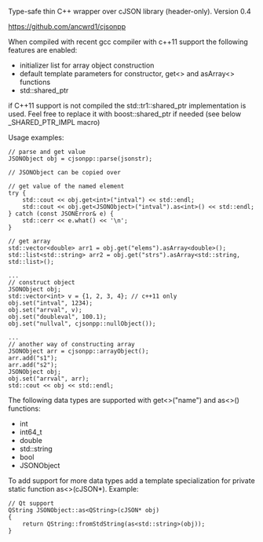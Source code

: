 Type-safe thin C++ wrapper over cJSON library (header-only).
Version 0.4

https://github.com/ancwrd1/cjsonpp

When compiled with recent gcc compiler with c++11 support the following features are enabled:
* initializer list for array object construction
* default template parameters for constructor, get<> and asArray<> functions
* std::shared_ptr

if C++11 support is not compiled the std::tr1::shared_ptr implementation is used.
Feel free to replace it with boost::shared_ptr if needed (see below _SHARED_PTR_IMPL macro)

Usage examples:

	// parse and get value
	JSONObject obj = cjsonpp::parse(jsonstr);

	// JSONObject can be copied over

	// get value of the named element
	try {
		std::cout << obj.get<int>("intval") << std::endl;
		std::cout << obj.get<JSONObject>("intval").as<int>() << std::endl;
	} catch (const JSONError& e) {
		std::cerr << e.what() << '\n';
	}

	// get array
	std::vector<double> arr1 = obj.get("elems").asArray<double>();
	std::list<std::string> arr2 = obj.get("strs").asArray<std::string, std::list>();

	...
	// construct object
	JSONObject obj;
	std::vector<int> v = {1, 2, 3, 4}; // c++11 only
	obj.set("intval", 1234);
	obj.set("arrval", v);
	obj.set("doubleval", 100.1);
	obj.set("nullval", cjsonpp::nullObject());

	...
	// another way of constructing array
	JSONObject arr = cjsonpp::arrayObject();
	arr.add("s1");
	arr.add("s2");
	JSONObject obj;
	obj.set("arrval", arr);
	std::cout << obj << std::endl;

The following data types are supported with get<>("name") and as<>() functions:
* int
* int64_t
* double
* std::string
* bool
* JSONObject

To add support for more data types add a template specialization for private static function as<>(cJSON*).
Example:
	
	// Qt support
	QString JSONObject::as<QString>(cJSON* obj)
	{
		return QString::fromStdString(as<std::string>(obj));
	}
